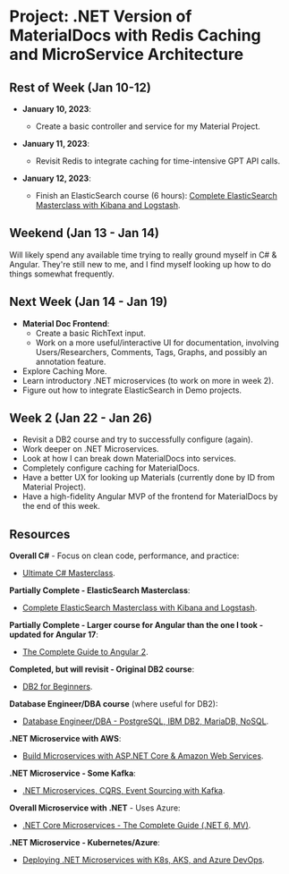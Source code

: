 # Project: .NET Version of MaterialDocs with Redis Caching and MicroService Architecture

## Rest of Week (Jan 10-12)

- **January 10, 2023**:
  - Create a basic controller and service for my Material Project.

- **January 11, 2023**:
  - Revisit Redis to integrate caching for time-intensive GPT API calls.

- **January 12, 2023**:
  - Finish an ElasticSearch course (6 hours):
    [Complete ElasticSearch Masterclass with Kibana and Logstash](https://www.udemy.com/course/complete-elasticsearch-masterclass-with-kibana-and-logstash).

## Weekend (Jan 13 - Jan 14)

Will likely spend any available time trying to really ground myself in C# & Angular. They're still new to me, and I find myself looking up how to do things somewhat frequently.

## Next Week (Jan 14 - Jan 19)

- **Material Doc Frontend**:
  - Create a basic RichText input.
  - Work on a more useful/interactive UI for documentation, involving Users/Researchers, Comments, Tags, Graphs, and possibly an annotation feature.
- Explore Caching More.
- Learn introductory .NET microservices (to work on more in week 2).
- Figure out how to integrate ElasticSearch in Demo projects.

## Week 2 (Jan 22 - Jan 26)

- Revisit a DB2 course and try to successfully configure (again).
- Work deeper on .NET Microservices.
- Look at how I can break down MaterialDocs into services.
- Completely configure caching for MaterialDocs.
- Have a better UX for looking up Materials (currently done by ID from Material Project).
- Have a high-fidelity Angular MVP of the frontend for MaterialDocs by the end of this week.

## Resources

**Overall C#** - Focus on clean code, performance, and practice:
- [Ultimate C# Masterclass](https://www.udemy.com/course/ultimate-csharp-masterclass).

**Partially Complete - ElasticSearch Masterclass**:
- [Complete ElasticSearch Masterclass with Kibana and Logstash](https://www.udemy.com/course/complete-elasticsearch-masterclass-with-kibana-and-logstash).

**Partially Complete - Larger course for Angular than the one I took - updated for Angular 17**:
- [The Complete Guide to Angular 2](https://www.udemy.com/course/the-complete-guide-to-angular-2).

**Completed, but will revisit - Original DB2 course**:
- [DB2 for Beginners](https://www.udemy.com/course/db2-for-beginners/learn/lecture).

**Database Engineer/DBA course** (where useful for DB2):
- [Database Engineer/DBA - PostgreSQL, IBM DB2, MariaDB, NoSQL](https://www.udemy.com/course/database-engineerdba-postgresql-ibm-db2-mariadbnosql/learn/lecture).

**.NET Microservice with AWS**:
- [Build Microservices with ASP.NET Core & Amazon Web Services](https://www.udemy.com/course/build-microservices-with-aspnet-core-amazon-web-services).

**.NET Microservice - Some Kafka**:
- [.NET Microservices, CQRS, Event Sourcing with Kafka](https://www.udemy.com/course/net-microservices-cqrs-event-sourcing-with-kafka).

**Overall Microservice with .NET** - Uses Azure:
- [.NET Core Microservices - The Complete Guide (.NET 6, MV)](https://www.udemy.com/course/net-core-microservices-the-complete-guide-net-6-mv).

**.NET Microservice - Kubernetes/Azure**:
- [Deploying .NET Microservices with K8s, AKS, and Azure DevOps](https://www.udemy.com/course/deploying-net-microservices-with-k8s-aks-and-azure-devops).
